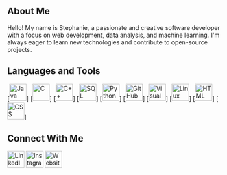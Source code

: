 ## About Me
Hello! My name is Stephanie, a passionate and creative software developer with a focus on web development, data analysis, and machine learning. I'm always eager to learn new technologies and contribute to open-source projects.


## Languages and Tools

[<img src="https://cdn-icons-png.flaticon.com/512/5968/5968282.png" alt="Java" width="40" height="40">]
[<img src="https://raw.githubusercontent.com/simple-icons/simple-icons/develop/icons/c.svg" alt="C" width="40" height="40">]
[<img src="https://raw.githubusercontent.com/simple-icons/simple-icons/develop/icons/cplusplus.svg" alt="C++" width="40" height="40">]
[<img src="https://cdn-icons-png.flaticon.com/512/4299/4299956.png" alt="SQL" width="40" height="40">]
[<img src="https://raw.githubusercontent.com/simple-icons/simple-icons/develop/icons/python.svg" alt="Python" width="40" height="40">]
[<img src="https://upload.wikimedia.org/wikipedia/commons/thumb/9/91/Octicons-mark-github.svg/2048px-Octicons-mark-github.svg.png" alt="GitHub" width="40" height="40">]
[<img src = "https://images-wixmp-ed30a86b8c4ca887773594c2.wixmp.com/f/217d5ea0-623d-40b1-9b31-027b904a5f15/ddjrgww-846ce429-3b0d-4ad8-bf6d-ac52dfe48201.png?token=eyJ0eXAiOiJKV1QiLCJhbGciOiJIUzI1NiJ9.eyJzdWIiOiJ1cm46YXBwOjdlMGQxODg5ODIyNjQzNzNhNWYwZDQxNWVhMGQyNmUwIiwiaXNzIjoidXJuOmFwcDo3ZTBkMTg4OTgyMjY0MzczYTVmMGQ0MTVlYTBkMjZlMCIsIm9iaiI6W1t7InBhdGgiOiJcL2ZcLzIxN2Q1ZWEwLTYyM2QtNDBiMS05YjMxLTAyN2I5MDRhNWYxNVwvZGRqcmd3dy04NDZjZTQyOS0zYjBkLTRhZDgtYmY2ZC1hYzUyZGZlNDgyMDEucG5nIn1dXSwiYXVkIjpbInVybjpzZXJ2aWNlOmZpbGUuZG93bmxvYWQiXX0.G0SE64OMLNEGI8vXb21JRl13RMfER1VP8Kh2Ig3oJaQ" alt = "Visual Studio" width="40" height = "40">]
[<img src="https://cdn-icons-png.flaticon.com/512/6124/6124995.png" alt="Linux" width="40" height="40">]
[<img src="https://cdn-icons-png.flaticon.com/512/919/919827.png" alt="HTML" width="40" height="40">]
[<img src="https://cdn-icons-png.flaticon.com/512/5968/5968242.png" alt="CSS" width="40" height="40">]




## Connect With Me

[<img src="https://cdn-icons-png.flaticon.com/512/174/174857.png" alt="LinkedIn" width="40" height="40">](https://www.linkedin.com/in/stephanie-blossom-831318208/)
[<img src="https://upload.wikimedia.org/wikipedia/commons/thumb/a/a5/Instagram_icon.png/2048px-Instagram_icon.png" alt="Instagram" width="40" height="40">](https://instgram.com/stephaniecblossom?igshid=NTc4MTIwNjQ2YQ==)
[<img src="https://cdn-icons-png.flaticon.com/512/2463/2463068.png" alt="Website" width="40" height="40">](https://stephanieblossom.w3spaces.com/)

